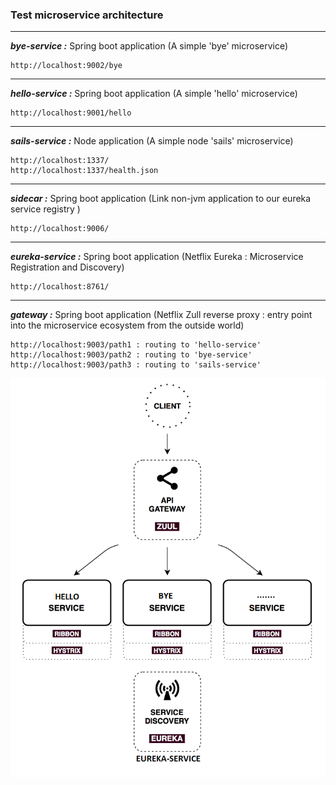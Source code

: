 ### Test microservice architecture
---

***bye-service :***
Spring boot application (A simple 'bye' microservice)
```shell
http://localhost:9002/bye
```
---
***hello-service :***
Spring boot application (A simple 'hello' microservice)
```shell
http://localhost:9001/hello
```
---
***sails-service :***
Node application (A simple node 'sails' microservice)
```shell
http://localhost:1337/
http://localhost:1337/health.json
```
---
***sidecar :***
Spring boot application (Link non-jvm application to our eureka service registry )
```shell
http://localhost:9006/
```
---
***eureka-service :***
Spring boot application (Netflix Eureka : Microservice Registration and Discovery)
```shell
http://localhost:8761/
```
---
***gateway :***
Spring boot application (Netflix Zull reverse proxy : entry point into the microservice ecosystem from the outside world)
```shell
http://localhost:9003/path1 : routing to 'hello-service'
http://localhost:9003/path2 : routing to 'bye-service'
http://localhost:9003/path3 : routing to 'sails-service'
```

![Img1](https://raw.githubusercontent.com/nbouherrou/microservice-architecture/master/images/img.png)
